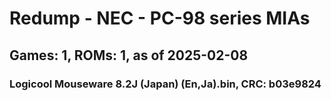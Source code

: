 # Redump - NEC - PC-98 series MIAs
## Games: 1, ROMs: 1, as of 2025-02-08

### Logicool Mouseware 8.2J (Japan) (En,Ja).bin, CRC: b03e9824

